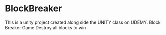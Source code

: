 # BlockBreaker
This is a unity project created along side the UNITY class on UDEMY.
Block Breaker Game
Destroy all blocks to win
